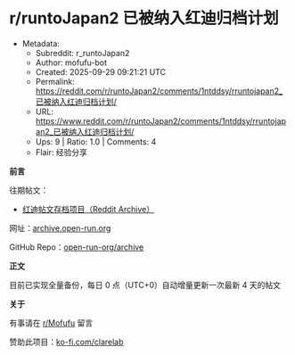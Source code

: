 # r/runtoJapan2 已被纳入红迪归档计划

- Metadata:
  - Subreddit: r_runtoJapan2
  - Author: mofufu-bot
  - Created: 2025-09-29 09:21:21 UTC
  - Permalink: https://reddit.com/r/runtoJapan2/comments/1ntddsy/rruntojapan2_已被纳入红迪归档计划/
  - URL: https://www.reddit.com/r/runtoJapan2/comments/1ntddsy/rruntojapan2_已被纳入红迪归档计划/
  - Ups: 9 | Ratio: 1.0 | Comments: 4
  - Flair: 经验分享


**前言**

往期帖文：

- [红迪帖文存档项目（Reddit
  Archive）](https://www.reddit.com/r/Mofufu/s/GNlnSOSVRO)

网址：[archive.open-run.org](https://archive.open-run.org)

GitHub
Repo：[open-run-org/archive](https://github.com/open-run-org/archive)

**正文**

目前已实现全量备份，每日 0 点（UTC+0）自动增量更新一次最新 4 天的帖文

**关于**

有事请在 [r/Mofufu](/r/Mofufu) 留言

赞助此项目：[ko-fi.com/clarelab](https://ko-fi.com/clarelab)

